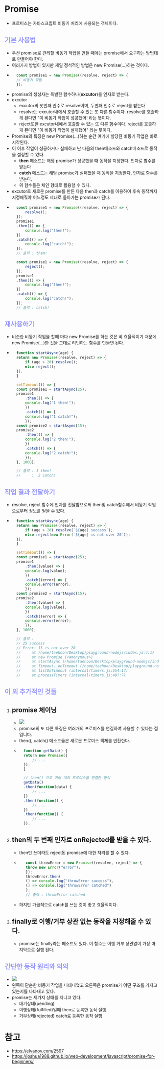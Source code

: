 # Promise
- 프로미스는 자바스크립트 비동기 처리에 사용되는 객체이다.
## __<span style="color:#9999ff">기본 사용법</span>__
- 우선 promise로 관리할 비동기 작업을 만들 때에는 promise에서 요구하는 방법대로 만들어야 한다.
- 여러가지 방법이 있지만 제일 정석적인 방법은 new Promise(...)하는 것이다.
- ``` js
    const promise1 = new Promise((resolve, reject) => {
    // 비동기 작업
    }); 
- promise의 생성자는 특별한 함수하나(**excutor**)를 인자로 받는다.
- excutor
  - excutor의 첫번째 인수로 resolve이며, 두번째 인수로 reject를 받는다
  - resolve는 excutor내에서 호출할 수 있는 또 다른 함수이다. resolve를 호출하게 된다면 "이 비동기 작업이 성공했어! 라는 뜻이다.
  - reject또한 excutor내에서 호출할 수 있는 또 다른 함수이다. reject를 호출하게 된다면 "이 비동기 작업이 실패했어" 라는 뜻이다.
- Promise의 특징은 new Promise(...)하는 순간 여기에 할당된 비동기 작업은 바로 시작된다.
- 이 이후 작업이 성공하거나 실패하고 난 다음의 then메소드와 catch메소드로 동작을 설정할 수 있다.
  - **then** 메소드는 해당 promise가 성공했을 때 동작을 지정한다. 인자로 함수를 받는다
  - **catch** 메소드는 해당 promise가 실패했을 때 동작을 지정한다, 인자로 함수를 받는다.
  - 위 함수들은 체인 형태로 활용할 수 있다.
- excutor로 새로운 promise를 만든 다음 then과 catch를 이용하여 후속 동작까지 지정해줘야 어느정도 제대로 돌아가는 promise가 된다.
- ``` js
    const promise1 = new Promise((resolve, reject) => {
        resolve();
    });
    promise1
    .then(() => {
        console.log("then!");
    })
    .catch(() => {
        console.log("catch!");
    });
    // 출력 : then!

    const promise1 = new Promise((resolve, reject) => {
        reject();
    });
    promise1
    .then(() => {
        console.log("then!");
    })
    .catch(() => {
        console.log("catch!");
    });
    // 출력 : catch!
## __<span style="color:#9999ff">재사용하기</span>__
- 비슷한 비동기 작업을 할때 마다 new Promise를 하는 것은 비 효율적이기 때문에 new Promise(...)한 것을 그대로 리턴하는 함수를 만들면 된다.
- ``` js
    function startAsync(age) {
    return new Promise((resolve, reject) => {
        if (age > 20) resolve();
        else reject();
    });
    }

    setTimeout(() => {
    const promise1 = startAsync(25);
    promise1
        .then(() => {
        console.log("1 then!");
        })
        .catch(() => {
        console.log("1 catch!");
        });
    const promise2 = startAsync(15);
    promise2
        .then(() => {
        console.log("2 then!");
        })
        .catch(() => {
        console.log("2 catch!");
        });
    }, 1000);

    // 출력 : 1 then!
    //     :  2 catch!
## __<span style="color:#9999ff">작업 결과 전달하기</span>__
- resolve, reject 함수에 인자를 전달함으로써 then및 catch함수에서 비동기 작업으로부터 정보를 얻을 수 있다.
- ``` js
    function startAsync(age) {
    return new Promise((resolve, reject) => {
        if (age > 20) resolve(`${age} success`);    
        else reject(new Error(`${age} is not over 20`));
    });
    }

    setTimeout(() => {
    const promise1 = startAsync(25);
    promise1
        .then((value) => {
        console.log(value);
        })
        .catch((error) => {
        console.error(error);
        });
    const promise2 = startAsync(15);
    promise2
        .then((value) => {
        console.log(value);
        })
        .catch((error) => {
        console.error(error);
        });
    }, 1000);

    // 출력 : 
    // 25 success
    // Error: 15 is not over 20
    //     at /home/taehoon/Desktop/playground-nodejs/index.js:4:17
    //     at new Promise (<anonymous>)
    //     at startAsync (/home/taehoon/Desktop/playground-nodejs/index.js:2:10)
    //     at Timeout._onTimeout (/home/taehoon/Desktop/playground-nodejs/index.js:17:20)
    //     at listOnTimeout (internal/timers.js:554:17)
    //     at processTimers (internal/timers.js:497:7)
## __<span style="color:#9999ff">이 외 추가적인 것들</span>__
1. promise 체이닝
   - 
   - ![](https://joshua1988.github.io/images/posts/web/javascript/promise.svg)
   - promise의 또 다른 특징은 여러개의 프로미스를 연결하여 사용할 수 있다는 점입니다.
   - then(), catch() 메소드들은 새로운 프로미스 객체를 반환한다.
   - ``` js
       function getData() {
       return new Promise({
           // ...
       });
       }

       // then() 으로 여러 개의 프로미스를 연결한 형식
       getData()
       .then(function(data) {
           // ...
       })
       .then(function() {
           // ...
       })
       .then(function() {
           // ...
       });
2. then의 두 번째 인자로 onRejected를 받을 수 있다.
   - 
   - then만 쓰더라도 reject된 promise에 대한 처리를 할 수 있다.
   - ``` javascript
        const throwError = new Promise((resolve, reject) => {
        throw new Error("error");
        });
        throwError.then(
        () => console.log("throwError success"),
        () => console.log("throwError catched")
        );
        // 출력 : throwError catched
    - 하지만 가급적으로 catch를 쓰는 것이 좋고 효율적이다.
3. finally로 이행/거부 상관 없는 동작을 지정해줄 수 있다.
   - 
   - promise는 finally라는 메소드도 있다. 이 함수는 이행 거부 상관없이 가장 마지막으로 실행 된다.
## __<span style="color:#9999ff">간단한 동작 원리와 의의</span>__
- ![](https://i1.wp.com/elvanov.com/elvanov/wp-content/uploads/2021/07/IMG_0369.jpeg?resize=768%2C396&ssl=1)
- 왼쪽이 단순한 비동기 작업을 나태내었고 오른쪽은 promise가 어떤 구조를 가지고 있는지를 나타내고 있다.
- promise는 세가지 상태를 지니고 있다.
  - 대기상태(pending)
  - 이행상태(fulfilled)일때 then로 등록한 동작 실행
  - 거부상태(rejected) catch로 등록한 동작 실행

# 참고
- https://elvanov.com/2597
- https://joshua1988.github.io/web-development/javascript/promise-for-beginners/